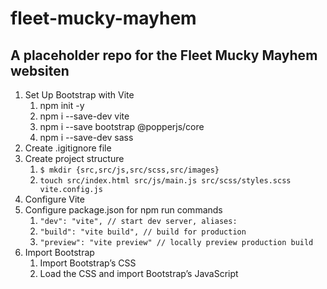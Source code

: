 # fleet-mucky-mayhem

## A placeholder repo for the Fleet Mucky Mayhem websiten

1.  Set Up Bootstrap with Vite
    1. npm init -y
    2. npm i --save-dev vite
    3. npm i --save bootstrap @popperjs/core
    4. npm i --save-dev sass
2. Create .igitignore file
3. Create project structure
    1. ```$ mkdir {src,src/js,src/scss,src/images}```
    2. ```touch src/index.html src/js/main.js src/scss/styles.scss vite.config.js```
4. Configure Vite
5. Configure package.json for npm run commands
    1. ```"dev": "vite", // start dev server, aliases:```
    2. ```"build": "vite build", // build for production```
    3. ```"preview": "vite preview" // locally preview production build```
6. Import Bootstrap
    1. Import Bootstrap’s CSS
    2. Load the CSS and import Bootstrap’s JavaScript

